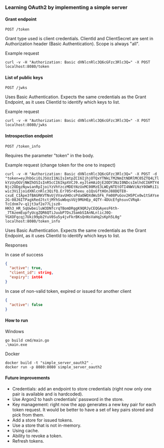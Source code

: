 ### Learning OAuth2 by implementing a simple server

#### Grant endpoint

`POST /token`

Grant type used is client credentials. ClientId and ClientSecret are sent in Authorization header (Basic Authentication). Scope is always "all".

Example request

`curl -v -H "Authorization: Basic dXNlcnRlc3Q6cGFzc3Rlc3Q=" -X POST localhost:8080/token`

#### List of public keys

`POST /jwks`

Uses Basic Authentication. Expects the same credentials as the Grant Endpoint, as it uses ClientId to identify which keys to list.

Example request

`curl -v -H "Authorization: Basic dXNlcnRlc3Q6cGFzc3Rlc3Q=" -X POST localhost:8080/jwks`

#### Introspection endpoint

`POST /token_info`

Requires the parameter "token" in the body.

Example request (change token for the one to inspect)

`curl -v -H "Authorization: Basic dXNlcnRlc3Q6cGFzc3Rlc3Q=" -X POST -d "token=eyJhbGciOiJSUzI1NiIsImtpZCI6IjhjOTQxYTNkLTM2NmItNDRlMC05ZTQ4LTlkYzUyOGVjNWZhOSIsInR5cCI6IkpXVCJ9.eyJleHAiOjE2ODY3NzI0NDcsImlhdCI6MTY4Njc2ODgzNywianRpIjoiYzVhYzczMDEtNzUxMC00MzE3LWEyNTEtOTI4NWViNzY0OWRiIiwic3ViIjoidXNlcnRlc3QifQ.Er705r45eeu_o1QsGftHOnJ88DQTE0-cxuE_CIApe3fBAGRKVTNvUjVVavUHOcsPdaOWOXdWu5Fk_Fm08PuGov2H5PCx0w1tSAYse2G-08J6ITPagkRedJtctjMYhSuWbqsVUj9MUHEp_4QTY-4DUcEfghsuvCVRqA-TcCdnm7v-q1jt3af2e77Ljsz0-HKh3_HR_SqUwbeiluW3DNfcrqTBomDRggK9QRJyCEQGAyesF6th-_7TAzemEupfyUcgZQR6QTiJuubP7DsJ5ambSIAnNLnlicJ0Q-YGXOFqcqj7Uki99pb2YuV0Su5y4jvFkrBKsQnNsVaHq2sKph5L0g" localhost:8080/token_info`

Uses Basic Authentication. Expects the same credentials as the Grant Endpoint, as it uses ClientId to identify which keys to list.

Responses

In case of success
```json
{
  "active": true,
  "client_id": string,
  "expiry": int64
}
```

In case of non-valid token, expired or issued for another client

```json
{
  "active": false
}
```

#### How to run

Windows
```
go build cmd/main.go
.\main.exe
```

Docker
```
docker build -t "simple_server_oauth2" .
docker run -p 8080:8080 simple_server_oauth2
```

#### Future improvements

- Credentials: add an endpoint to store credentials (right now only one pair is available and is hardcoded).
- Use Argon2 to hash credentials' password in the store.
- Key management: right now the app generates a new key pair for each token request. It would be better to have a set 
of key pairs stored and pick from them.
- Add a store for issued tokens.
- Use a store that is not in-memory.
- Using cache.
- Ability to revoke a token.
- Refresh tokens.